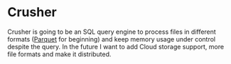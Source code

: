 # Crusher

Crusher is going to be an SQL query engine to process files in different formats ([Parquet](https://parquet.apache.org/) for beginning) and keep memory usage under control despite the query. 
In the future I want to add Cloud storage support, more file formats and make it distributed.
